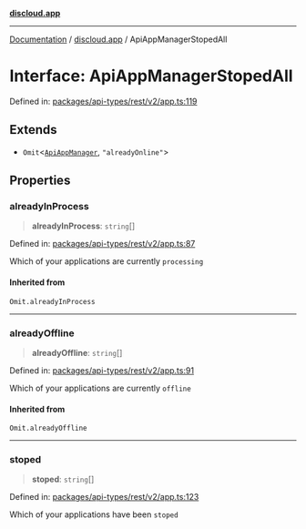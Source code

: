 [**discloud.app**](../README.md)

***

[Documentation](../../packages.md) / [discloud.app](../README.md) / ApiAppManagerStopedAll

# Interface: ApiAppManagerStopedAll

Defined in: [packages/api-types/rest/v2/app.ts:119](https://github.com/discloud/discloud.app/blob/bfcb626f6315ac03eb36b36e57f162cd101e1996/packages/api-types/rest/v2/app.ts#L119)

## Extends

- `Omit`\<[`ApiAppManager`](ApiAppManager.md), `"alreadyOnline"`\>

## Properties

### alreadyInProcess

> **alreadyInProcess**: `string`[]

Defined in: [packages/api-types/rest/v2/app.ts:87](https://github.com/discloud/discloud.app/blob/bfcb626f6315ac03eb36b36e57f162cd101e1996/packages/api-types/rest/v2/app.ts#L87)

Which of your applications are currently `processing`

#### Inherited from

`Omit.alreadyInProcess`

***

### alreadyOffline

> **alreadyOffline**: `string`[]

Defined in: [packages/api-types/rest/v2/app.ts:91](https://github.com/discloud/discloud.app/blob/bfcb626f6315ac03eb36b36e57f162cd101e1996/packages/api-types/rest/v2/app.ts#L91)

Which of your applications are currently `offline`

#### Inherited from

`Omit.alreadyOffline`

***

### stoped

> **stoped**: `string`[]

Defined in: [packages/api-types/rest/v2/app.ts:123](https://github.com/discloud/discloud.app/blob/bfcb626f6315ac03eb36b36e57f162cd101e1996/packages/api-types/rest/v2/app.ts#L123)

Which of your applications have been `stoped`
